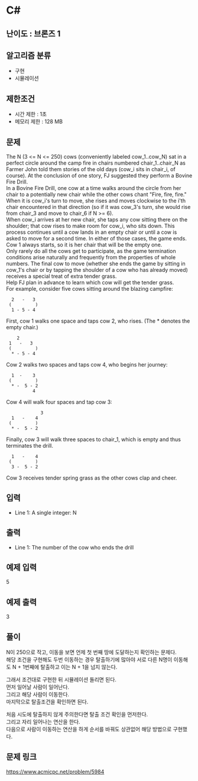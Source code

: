 # C#

## 난이도 : 브론즈 1

## 알고리즘 분류
  - 구현
  - 시뮬레이션

## 제한조건
  - 시간 제한 : 1초
  - 메모리 제한 : 128 MB

## 문제
The N (3 <= N <= 250) cows (conveniently labeled cow_1..cow_N) sat in a perfect circle  around the camp fire in chairs numbered chair_1..chair_N as Farmer John told them stories of the old days (cow_i sits in chair_i, of course). At the conclusion of one story, FJ suggested they perform a Bovine Fire Drill.<br/>
In a Bovine Fire Drill, one cow at a time walks around the circle from her chair to a potentially new chair while the other cows chant "Fire, fire, fire." When it is cow_i's turn to move, she rises and moves clockwise to the i'th chair encountered in that direction (so if it was cow_3's turn, she would rise from chair_3 and move to chair_6 if N >= 6).<br/>
When cow_i arrives at her new chair, she taps any cow sitting there on the shoulder; that cow rises to make room for cow_i, who sits down. This process continues until a cow lands in an empty chair or until a cow is asked to move for a second time. In either of those cases, the game ends. Cow 1 always starts, so it is her chair that will be the empty one.<br/>
Only rarely do all the cows get to participate, as the game termination conditions arise naturally and frequently from the properties of whole numbers. The final cow to move (whether she ends the game by sitting in cow_1's chair or by tapping the shoulder of a cow who has already moved) receives a special treat of extra tender grass.<br/>
Help FJ plan in advance to learn which cow will get the tender grass.<br/>
For example, consider five cows sitting around the blazing campfire:<br/>


	  2   -   3
	 (         )
	  1 - 5 - 4


First, cow 1 walks one space and taps cow 2, who rises. (The * denotes the empty chair.)<br/>


	    2
	 1   -   3
	 (         )
	  * - 5 - 4


Cow 2 walks two spaces and taps cow 4, who begins her journey:<br/>


	  1  -    3
	 (         )
	  * -  5 - 2
	          4



Cow 4 will walk four spaces and tap cow 3:<br/>


	             3
	  1   -    4  
	 (         )
	  * -  5 - 2


Finally, cow 3 will walk three spaces to chair_1, which is empty and thus terminates the drill.<br/>


	  1   -    4  
	 (         )
	  3 -  5 - 2


Cow 3 receives tender spring grass as the other cows clap and cheer.<br/>


## 입력
  - Line 1: A single integer: N


## 출력
  - Line 1: The number of the cow who ends the drill


## 예제 입력
5<br/>


## 예제 출력
3<br/>


## 풀이
N이 250으로 작고, 이동을 보면 언제 첫 번째 땅에 도달하는지 확인하는 문제다.<br/>
해당 조건을 구현해도 두번 이동하는 경우 탈출하기에 많아야 서로 다른 N명이 이동해도 N + 1번째에 탈출하고 이는 N + 1을 넘지 않는다.<br/>


그래서 조건대로 구현한 뒤 시뮬레이션 돌리면 된다.<br/>
먼저 일어날 사람이 일어난다.<br/>
그리고 해당 사람이 이동한다.<br/>
마지막으로 탈출조건을 확인하면 된다.<br/>


처음 시도에 탈출하지 않게 주의한다면 탈출 조건 확인을 먼저한다.<br/>
그리고 자리 일어나는 연산을 한다.<br/>
다음으로 사람이 이동하는 연산을 하게 순서를 바꿔도 상관없어 해당 방법으로 구현했다.<br/>


## 문제 링크
https://www.acmicpc.net/problem/5984